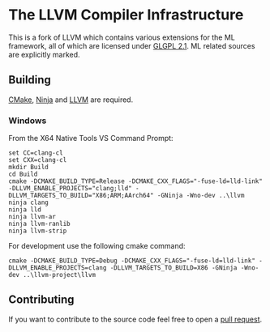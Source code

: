 # The LLVM Compiler Infrastructure

This is a fork of LLVM which contains various extensions for the ML framework, all of which are licensed under [GLGPL 2.1](ML_LICENSE.txt). ML related sources are explicitly marked.

## Building

[CMake](https://cmake.org/), [Ninja](https://ninja-build.org/) and [LLVM](https://llvm.org/) are required.

### Windows

From the X64 Native Tools VS Command Prompt:

```
set CC=clang-cl
set CXX=clang-cl
mkdir Build
cd Build
cmake -DCMAKE_BUILD_TYPE=Release -DCMAKE_CXX_FLAGS="-fuse-ld=lld-link" -DLLVM_ENABLE_PROJECTS="clang;lld" -DLLVM_TARGETS_TO_BUILD="X86;ARM;AArch64" -GNinja -Wno-dev ..\llvm
ninja clang
ninja lld
ninja llvm-ar
ninja llvm-ranlib
ninja llvm-strip
```

For development use the following cmake command:

```
cmake -DCMAKE_BUILD_TYPE=Debug -DCMAKE_CXX_FLAGS="-fuse-ld=lld-link" -DLLVM_ENABLE_PROJECTS=clang -DLLVM_TARGETS_TO_BUILD=X86 -GNinja -Wno-dev ..\llvm-project\llvm
```

## Contributing

If you want to contribute to the source code feel free to open a [pull request](https://github.com/gd-hyperdash/llvm-project/pulls).
